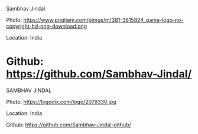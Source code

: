 Sambhav Jindal

Photo: https://www.pngitem.com/pimgs/m/381-3815824_game-logo-no-copyright-hd-png-download.png

Location: India

Github: https://github.com/Sambhav-Jindal/
=======
SAMBHAV JINDAL

Photo: https://logodix.com/logo/2079330.jpg

Location: India

Github: https://github.com/Sambhav-Jindal-github/
